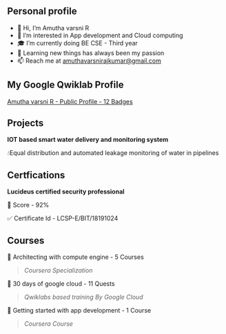 
## Personal profile

- 👋 Hi, I’m Amutha varsni R
- 👀 I’m interested in App development and Cloud computing
- 🎓 I’m currently doing BE CSE - Third year
- 📝 Learning new things has always been my passion
- 📫 Reach me at amuthavarsnirajkumar@gmail.com

## My Google Qwiklab Profile

[Amutha varsni R - Public Profile - 12 Badges](https://google.qwiklabs.com/public_profiles/c7b5c0d8-8ad8-407a-9288-4f34cfd80609)

## Projects

**IOT based smart water delivery and monitoring system**

💧Equal distribution and automated leakage monitoring of water in pipelines 

## Certfications

**Lucideus certified security professional**

🧐 Score - 92%

✅ Certificate Id - LCSP-E/BIT/18191024

## Courses

📑 Architecting with compute engine - 5 Courses
> *Coursera Specialization*

📑 30 days of google cloud - 11 Quests
> *Qwiklabs based training By Google Cloud*

📑 Getting started with app development - 1 Course
> *Coursera Course*

<!---
its-ammu/its-ammu is a ✨ special ✨ repository because its `README.md` (this file) appears on your GitHub profile.
You can click the Preview link to take a look at your changes.
--->
